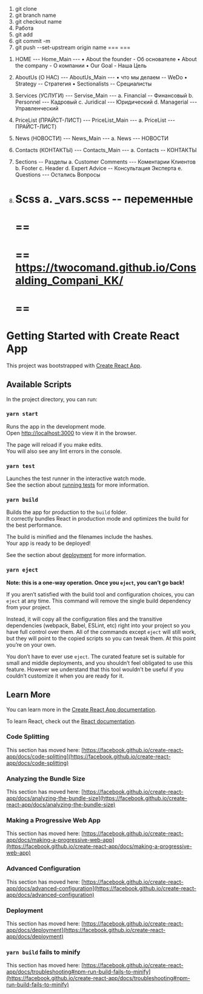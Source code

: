 
1) git clone
2) git branch name
3) git checkout name
4) Работа
5) git add 
6) git commit -m
7) git push --set-upstream origin name
===
===

1.	HOME
        ---  Home_Main ---
      •	About the founder    -  Об основателе
      •	About the company    -      О компании
      •	Our Goal - Наша Цель
2.	AboutUs (О НАС)
         ---  AboutUs_Main ---
      •	что мы делаем    --  WeDo
      •	Strategy --    Стратегия
      •	Sectionalists   --    Срециалисты
3.	Services (УСЛУГИ)
           ---  Servise_Main ---
      a.	Financial  --  Финансовый
      b.	Personnel  ---  Кадровый
      c.	Juridical --- Юридический
      d.	Managerial  ---  Управленческий
4.	PriceList (ПРАЙСТ-ЛИСТ)
           ---  PriceList_Main ---
      a.	PriceList --- ПРАЙСТ-ЛИСТ)
5.	News (НОВОСТИ)
          ---  News_Main ---
      a.	News  ---  НОВОСТИ
6.	Сontacts (КОНТАКТЫ)
          ---  Сontacts_Main ---
      a.	Сontacts --  КОНТАКТЫ



1.	Sections   --  Разделы
      a.	Customer Comments  ---   Коментарии Клиентов
      b.	Footer 
      c.	Header
      d.	Expert Advice --  Консультация Эксперта
      e.	Questions ---  Остались Вопросы
2.	Scss
      a.	_vars.scss --  переменные
      ==
      ==
      ===
      ==
      https://twocomand.github.io/Consalding_Compani_KK/
      ==
      ==
      ==






































# Getting Started with Create React App

This project was bootstrapped with [Create React App](https://github.com/facebook/create-react-app).

## Available Scripts

In the project directory, you can run:

### `yarn start`

Runs the app in the development mode.\
Open [http://localhost:3000](http://localhost:3000) to view it in the browser.

The page will reload if you make edits.\
You will also see any lint errors in the console.

### `yarn test`

Launches the test runner in the interactive watch mode.\
See the section about [running tests](https://facebook.github.io/create-react-app/docs/running-tests) for more information.

### `yarn build`

Builds the app for production to the `build` folder.\
It correctly bundles React in production mode and optimizes the build for the best performance.

The build is minified and the filenames include the hashes.\
Your app is ready to be deployed!

See the section about [deployment](https://facebook.github.io/create-react-app/docs/deployment) for more information.

### `yarn eject`

**Note: this is a one-way operation. Once you `eject`, you can’t go back!**

If you aren’t satisfied with the build tool and configuration choices, you can `eject` at any time. This command will remove the single build dependency from your project.

Instead, it will copy all the configuration files and the transitive dependencies (webpack, Babel, ESLint, etc) right into your project so you have full control over them. All of the commands except `eject` will still work, but they will point to the copied scripts so you can tweak them. At this point you’re on your own.

You don’t have to ever use `eject`. The curated feature set is suitable for small and middle deployments, and you shouldn’t feel obligated to use this feature. However we understand that this tool wouldn’t be useful if you couldn’t customize it when you are ready for it.

## Learn More

You can learn more in the [Create React App documentation](https://facebook.github.io/create-react-app/docs/getting-started).

To learn React, check out the [React documentation](https://reactjs.org/).

### Code Splitting

This section has moved here: [https://facebook.github.io/create-react-app/docs/code-splitting](https://facebook.github.io/create-react-app/docs/code-splitting)

### Analyzing the Bundle Size

This section has moved here: [https://facebook.github.io/create-react-app/docs/analyzing-the-bundle-size](https://facebook.github.io/create-react-app/docs/analyzing-the-bundle-size)

### Making a Progressive Web App

This section has moved here: [https://facebook.github.io/create-react-app/docs/making-a-progressive-web-app](https://facebook.github.io/create-react-app/docs/making-a-progressive-web-app)

### Advanced Configuration

This section has moved here: [https://facebook.github.io/create-react-app/docs/advanced-configuration](https://facebook.github.io/create-react-app/docs/advanced-configuration)

### Deployment

This section has moved here: [https://facebook.github.io/create-react-app/docs/deployment](https://facebook.github.io/create-react-app/docs/deployment)

### `yarn build` fails to minify

This section has moved here: [https://facebook.github.io/create-react-app/docs/troubleshooting#npm-run-build-fails-to-minify](https://facebook.github.io/create-react-app/docs/troubleshooting#npm-run-build-fails-to-minify)
